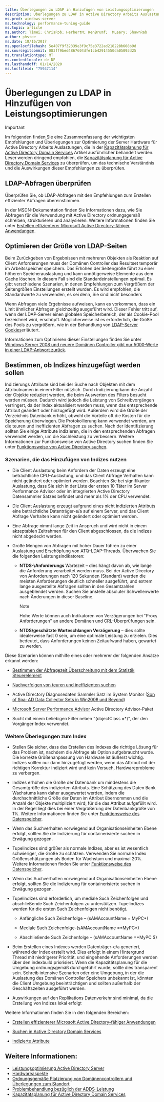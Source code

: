 ```yaml
---
title: Überlegungen zu LDAP in Hinzufügen von Leistungsoptimierungen
description: Überlegungen zu LDAP in Active Directory Arbeits Auslastungen
ms.prod: windows-server
ms.technology: performance-tuning-guide
ms.topic: article
ms.author: TimWi; ChrisRob; HerbertM; KenBrumf;  MLeary; ShawnRab
author: phstee
ms.date: 10/16/2017
ms.openlocfilehash: 5e407f9f32339e3f9c75e3722ad218228b608b9d
ms.sourcegitcommit: 083ff9bed4867604dfe1cb42914550da05093d25
ms.translationtype: MT
ms.contentlocale: de-DE
ms.lasthandoff: 01/14/2020
ms.locfileid: "75947114"
---
```

# <a name="ldap-considerations-in-adds-performance-tuning"></a>Überlegungen zu LDAP in Hinzufügen von Leistungsoptimierungen

> [!IMPORTANT]
> Im folgenden finden Sie eine Zusammenfassung der wichtigsten Empfehlungen und Überlegungen zur Optimierung der Server Hardware für Active Directory Arbeits Auslastungen, die in der [Kapazitätsplanung für Active Directory Domain Services](https://go.microsoft.com/fwlink/?LinkId=324566) Artikel ausführlicher behandelt werden. Leser werden dringend empfohlen, die [Kapazitätsplanung für Active Directory Domain Services](https://go.microsoft.com/fwlink/?LinkId=324566) zu überprüfen, um das technische Verständnis und die Auswirkungen dieser Empfehlungen zu überprüfen.

## <a name="verify-ldap-queries"></a>LDAP-Abfragen überprüfen

Überprüfen Sie, ob LDAP-Abfragen mit den Empfehlungen zum Erstellen effizienter Abfragen übereinstimmen.

In der MSDN-Dokumentation finden Sie Informationen dazu, wie Sie Abfragen für die Verwendung mit Active Directory ordnungsgemäß schreiben, strukturieren und analysieren. Weitere Informationen finden Sie unter [Erstellen effizienterer Microsoft Active Directory-fähiger Anwendungen](https://msdn.microsoft.com/library/ms808539.aspx).

## <a name="optimize-ldap-page-sizes"></a>Optimieren der Größe von LDAP-Seiten

Beim Zurückgeben von Ergebnissen mit mehreren Objekten als Reaktion auf Client Anforderungen muss der Domänen Controller das Resultset temporär im Arbeitsspeicher speichern. Das Erhöhen der Seitengröße führt zu einer höheren Speicherauslastung und kann unnötigerweise Elemente aus dem Cache löschen. In diesem Fall sind die Standardeinstellungen optimal. Es gibt verschiedene Szenarien, in denen Empfehlungen zum Vergrößern der Seitengrößen Einstellungen erstellt wurden. Es wird empfohlen, die Standardwerte zu verwenden, es sei denn, Sie sind nicht besonders

Wenn Abfragen viele Ergebnisse aufweisen, kann es vorkommen, dass ein Limit ähnlicher Abfragen gleichzeitig ausgeführt wird.  Dieser Fehler tritt auf, wenn der LDAP-Server einen globalen Speicherbereich, der als Cookie-Pool bezeichnet wird, erschöpft.  Möglicherweise ist es erforderlich, die Größe des Pools zu vergrößern, wie in der Behandlung von [LDAP-Server Cookies](https://technet.microsoft.com/windows-server-docs/identity/ad-ds/manage/how-ldap-server-cookies-are-handled)erläutert.

Informationen zum Optimieren dieser Einstellungen finden Sie unter [Windows Server 2008 und neuere Domänen Controller gibt nur 5000-Werte in einer LDAP-Antwort zurück](https://support.microsoft.com/kb/2009267).

## <a name="determine-whether-to-add-indices"></a>Bestimmen, ob Indizes hinzugefügt werden sollen

Indizierungs Attribute sind bei der Suche nach Objekten mit dem Attributnamen in einem Filter nützlich. Durch Indizierung kann die Anzahl der Objekte reduziert werden, die beim Auswerten des Filters besucht werden müssen. Dadurch wird jedoch die Leistung von Schreibvorgängen verringert, da der Index aktualisiert werden muss, wenn das entsprechende Attribut geändert oder hinzugefügt wird. Außerdem wird die Größe der Verzeichnis Datenbank erhöht, obwohl die Vorteile oft die Kosten für die Speicherung überwiegen. Die Protokollierung kann verwendet werden, um die teuren und ineffizienten Abfragen zu suchen. Nach der Identifizierung sollten Sie einige Attribute indizieren, die in den entsprechenden Abfragen verwendet werden, um die Suchleistung zu verbessern. Weitere Informationen zur Funktionsweise von Active Directory suchen finden Sie unter [Funktionsweise von Active Directory suchen](https://technet.microsoft.com/library/cc755809.aspx).

### <a name="scenarios-that-benefit-in-adding-indices"></a>Szenarien, die das Hinzufügen von Indizes nutzen

-   Die Client Auslastung beim Anfordern der Daten erzeugt eine beträchtliche CPU-Auslastung, und das Client Abfrage Verhalten kann nicht geändert oder optimiert werden. Beachten Sie bei signifikanter Auslastung, dass Sie sich in der Liste der ersten 10 Täter im Server Performance Advisor oder im integrierten Active Directory Datensammler Satzes befindet und mehr als 1% der CPU verwendet.

-   Die Client Auslastung erzeugt aufgrund eines nicht indizierten Attributs eine beträchtliche Datenträger-e/a auf einem Server, und das Client Abfrage Verhalten kann nicht geändert oder optimiert werden.

-   Eine Abfrage nimmt lange Zeit in Anspruch und wird nicht in einem akzeptablen Zeitrahmen für den Client abgeschlossen, da die Indizes nicht abgedeckt werden.

- Große Mengen von Abfragen mit hoher Dauer führen zu einer Auslastung und Erschöpfung von ATQ-LDAP-Threads. Überwachen Sie die folgenden Leistungsindikatoren:

    - **NTDS-\\Anforderungs** Wartezeit – dies hängt davon ab, wie lange die Anforderung verarbeitet werden muss. Bei der Active Directory von Anforderungen nach 120 Sekunden (Standard) werden die meisten Anforderungen deutlich schneller ausgeführt, und extrem lange ausgestellte Abfragen sollten in den Gesamtzahlen ausgeblendet werden. Suchen Sie anstelle absoluter Schwellenwerte nach Änderungen in dieser Baseline.

        > [!NOTE]
        > Hohe Werte können auch Indikatoren von Verzögerungen bei "Proxy Anforderungen" an andere Domänen und CRL-Überprüfungen sein.

    - **NTDS\\geschätzte Warteschlangen Verzögerung** – dies sollte idealerweise fast 0 sein, um eine optimale Leistung zu erzielen. Dies bedeutet, dass Anforderungen keinen Zeitaufwand haben, gewartet zu werden.

Diese Szenarien können mithilfe eines oder mehrerer der folgenden Ansätze erkannt werden:

-   [Bestimmen der Abfragezeit Überschreitung mit dem Statistik Steuerelement](https://msdn.microsoft.com/library/ms808539.aspx)

-   [Nachverfolgen von teuren und ineffizienten suchen](https://msdn.microsoft.com/library/ms808539.aspx)

-   Active Directory Diagnosedaten Sammler Satz im System Monitor ([Son of Spa: AD Data Collector Sets in Win2008 und Beyond](https://blogs.technet.com/b/askds/archive/2010/06/08/son-of-spa-ad-data-collector-sets-in-win2008-and-beyond.aspx))

-   [Microsoft Server Performance Advisor](../../../server-performance-advisor/microsoft-server-performance-advisor.md) Active Directory Advisor-Paket

-   Sucht mit einem beliebigen Filter neben "(objectClass =\*)", der den Vorgänger Index verwendet.

### <a name="other-index-considerations"></a>Weitere Überlegungen zum Index

-   Stellen Sie sicher, dass das Erstellen des Indexes die richtige Lösung für das Problem ist, nachdem die Abfrage als Option aufgebraucht wurde. Die korrekte Größenanpassung von Hardware ist äußerst wichtig. Indizes sollten nur dann hinzugefügt werden, wenn das Attribut mit der richtigen Korrektur indiziert wird und kein Versuch, Hardwareprobleme zu verbergen.

-   Indizes erhöhen die Größe der Datenbank um mindestens die Gesamtgröße des indizierten Attributs. Eine Schätzung des Daten Bank Wachstums kann daher ausgewertet werden, indem die durchschnittliche Größe der Daten im Attribut übernommen und die Anzahl der Objekte multipliziert wird, für die das Attribut aufgefüllt wird. In der Regel liegt dies bei einer Vergrößerung der Datenbankgröße von 1%. Weitere Informationen finden Sie unter [Funktionsweise des Datenspeicher](https://technet.microsoft.com/library/cc772829.aspx).

-   Wenn das Suchverhalten vorwiegend auf Organisationseinheiten Ebene erfolgt, sollten Sie die Indizierung für containerisierte suchen in Erwägung gezogen.

-   Tupelindizes sind größer als normale Indizes, aber es ist wesentlich schwieriger, die Größe zu schätzen. Verwenden Sie normale Index Größenschätzungen als Boden für Wachstum und maximal 20%. Weitere Informationen finden Sie unter [Funktionsweise des Datenspeicher](https://technet.microsoft.com/library/cc772829.aspx).

-   Wenn das Suchverhalten vorwiegend auf Organisationseinheiten Ebene erfolgt, sollten Sie die Indizierung für containerisierte suchen in Erwägung gezogen.

-   Tupelindizes sind erforderlich, um mediale Such Zeichenfolgen und abschließende Such Zeichenfolgen zu unterstützen. Tupelindizes werden für die ersten Such Zeichenfolgen nicht benötigt.

    -   Anfängliche Such Zeichenfolge – (sAMAccountName = MyPC\*)

    -   Mediale Such Zeichenfolge-(sAMAccountName =\*MyPC\*)

    -   Abschließende Such Zeichenfolge – (sAMAccountName =\*MyPC $)

-   Beim Erstellen eines Indexes werden Datenträger-e/a generiert, während der Index erstellt wird. Dies erfolgt in einem Hintergrund Thread mit niedrigerer Priorität, und eingehende Anforderungen werden über den indexbuild priorisiert. Wenn die Kapazitätsplanung für die Umgebung ordnungsgemäß durchgeführt wurde, sollte dies transparent sein. Schreib intensive Szenarien oder eine Umgebung, in der die Auslastung des Domänen Controller Speichers unbekannt ist, könnten die Client Umgebung beeinträchtigen und sollten außerhalb der Geschäftszeiten ausgeführt werden.

-   Auswirkungen auf den Replikations Datenverkehr sind minimal, da die Erstellung von Indizes lokal erfolgt

Weitere Informationen finden Sie in den folgenden Bereichen:

-   [Erstellen effizienterer Microsoft Active Directory-fähiger Anwendungen](https://msdn.microsoft.com/library/ms808539.aspx)

-   [Suchen in Active Directory Domain Services](https://msdn.microsoft.com/library/aa746427.aspx)

-   [Indizierte Attribute](https://msdn.microsoft.com/library/windows/desktop/ms677112.aspx)

## <a name="see-also"></a>Weitere Informationen:

- [Leistungsoptimierung Active Directory Server](index.md)
- [Hardwareaspekte](hardware-considerations.md)
- [Ordnungsgemäße Platzierung von Domänencontrollern und Überlegungen zum Standort](site-definition-considerations.md)
- [Problembehandlung bezüglich der ADDS-Leistung](troubleshoot.md) 
- [Kapazitätsplanung für Active Directory Domain Services](https://go.microsoft.com/fwlink/?LinkId=324566)